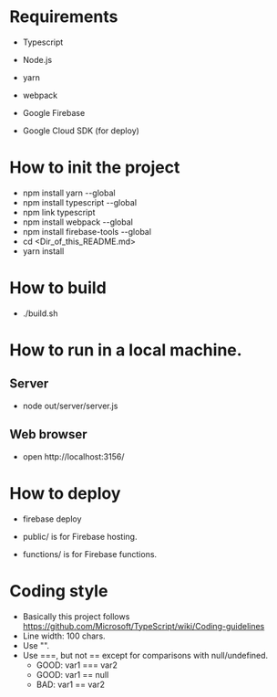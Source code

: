 # Requirements

* Typescript
* Node.js
* yarn
* webpack
* Google Firebase

* Google Cloud SDK (for deploy) 

# How to init the project

* npm install yarn --global
* npm install typescript --global
* npm link typescript
* npm install webpack --global
* npm install firebase-tools --global
* cd <Dir_of_this_README.md>
* yarn install

# How to build

* ./build.sh

# How to run in a local machine.

## Server
* node out/server/server.js

## Web browser
* open http://localhost:3156/

# How to deploy
* firebase deploy

* public/ is for Firebase hosting.
* functions/ is for Firebase functions.

# Coding style

* Basically this project follows https://github.com/Microsoft/TypeScript/wiki/Coding-guidelines
* Line width: 100 chars.
* Use "".
* Use ===, but not == except for comparisons with null/undefined.
  + GOOD: var1 === var2
  + GOOD: var1 == null
  + BAD: var1 == var2
  